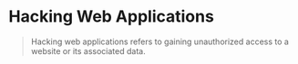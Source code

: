 # Hacking Web Applications
> Hacking web applications refers to gaining unauthorized access to a website or its associated data.








